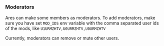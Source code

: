 ### Moderators

Ares can make some members as moderators. To add moderators, make sure you have set `MOD_IDS` env variable with the comma separated user ids of the mods, like `U1URMZHTV,U0URMZHTV,U0URMZHTV`

Currently, moderators can remove or mute other users.